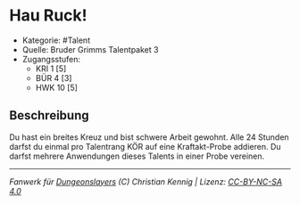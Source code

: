 <!---
Dies ist ein Fanwerk für DUNGEONSLAYERS (C) von Christian Kennig

Quellen:      [Bruder Grimms Talentpaket 3](https://www.f-space.de/ds4/downloads.html)
              [Talentbeschreibungen](https://www.f-space.de/ds4/tools-talentcards.html)
License:      [CC-BY-NC-SA 4.0](https://creativecommons.org/licenses/by-nc-sa/4.0/deed.de)
Richtlinien:  [Fanwerkrichtlinien](https://www.dungeonslayers.net/fanwerk-richtlinien/)
Autor:        Zauberlehrling
-->

  
# Hau Ruck!  
- Kategorie: #Talent  
- Quelle: Bruder Grimms Talentpaket 3  
- Zugangsstufen:  
  - KRI 1 [5]  
  - BÜR 4 [3]  
  - HWK 10 [5]  

## Beschreibung  
Du hast ein breites Kreuz und bist schwere Arbeit gewohnt. Alle 24 Stunden darfst du einmal pro Talentrang KÖR auf eine Kraftakt-Probe addieren. Du darfst mehrere Anwendungen dieses Talents in einer Probe vereinen.


___  
*Fanwerk für [Dungeonslayers](https://www.dungeonslayers.net/) (C) Christian Kennig | Lizenz: [CC-BY-NC-SA 4.0](https://creativecommons.org/licenses/by-nc-sa/4.0/deed.de)*  